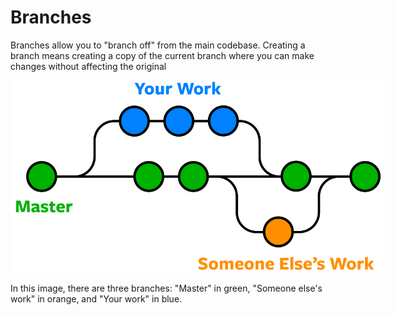 # Branches 

Branches allow you to "branch off" from the main codebase. Creating a branch means creating a copy of the current branch where you can make changes without affecting the original 

<img src = image.png style = "max-width:600px" />

In this image, there are three branches: "Master" in green, "Someone else's work" in orange, and "Your work" in blue. 
